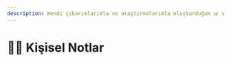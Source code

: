 ```yaml
---
description: Kendi çıkarımlarımla ve araştırmalarımla oluşturduğum 📊 veri bilimi notları 
---
```


# 👨‍🏫 Kişisel Notlar



